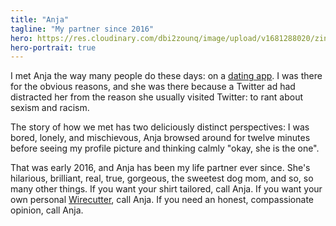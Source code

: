 ```yaml
---
title: "Anja"
tagline: "My partner since 2016"
hero: https://res.cloudinary.com/dbi2zounq/image/upload/v1681288020/zinzy.website/anja_zdq74h.jpg
hero-portrait: true
---
```

I met Anja the way many people do these days: on a [dating app](https://weareher.com/). I was there for the obvious reasons, and she was there because a Twitter ad had distracted her from the reason she usually visited Twitter: to rant about sexism and racism.

The story of how we met has two deliciously distinct perspectives: I was bored, lonely, and mischievous, Anja browsed around for twelve minutes before seeing my profile picture and thinking calmly "okay, she is the one".

That was early 2016, and Anja has been my life partner ever since. She's hilarious, brilliant, real, true, gorgeous, the sweetest dog mom, and so, so many other things. If you want your shirt tailored, call Anja. If you want your own personal [Wirecutter](https://www.nytimes.com/wirecutter/), call Anja. If you need an honest, compassionate opinion, call Anja. 